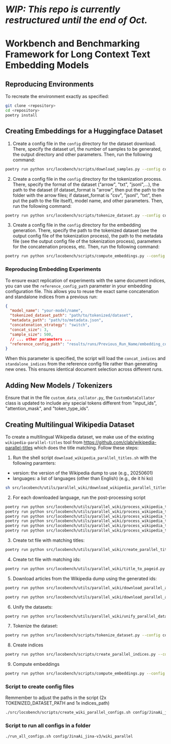# *WIP: This repo is currently restructured until the end of Oct.*

# Workbench and Benchmarking Framework for Long Context Text Embedding Models

## Reproducing Environments

To recreate the environment exactly as specified:

```bash
git clone <repository>
cd <repository>
poetry install
```


## Creating Embeddings for a Huggingface Dataset
1. Create a config file in the `config` directory for the dataset download. There, specify the dataset url, the number of samples to be generated, the output directory and other parameters. Then, run the following command:
```bash
poetry run python src/locobench/scripts/download_samples.py --config config/download_samples_config_test.json
```

2. Create a config file in the `config` directory for the tokenization process. There, specify the format of the dataset ("arrow", "txt", "jsonl",...), the path to the dataset (if dataset_format is "arrow", then put the path to the folder with the arrow files; if dataset_format is "csv", "jsonl", "txt", then put the path to the file itself), model name, and other parameters. Then, run the following command:
```bash
poetry run python src/locobench/scripts/tokenize_dataset.py --config config/tokenization_config_test.json
```

3. Create a config file in the `config` directory for the embedding generation. There, specify the path to the tokenized dataset (see the output config file of the tokenization process), the path to the metadata file (see the output config file of the tokenization process), parameters for the concatenation process, etc. Then, run the following command:
```bash
poetry run python src/locobench/scripts/compute_embeddings.py --config config/embedding_config_test.json
```

### Reproducing Embedding Experiments

To ensure exact replication of experiments with the same document indices, you can use the `reference_config_path` parameter in your embedding configuration file. This allows you to reuse the exact same concatenation and standalone indices from a previous run:

```json
{
  "model_name": "your-model/name",
  "tokenized_dataset_path": "path/to/tokenized/dataset",
  "metadata_path": "path/to/metadata.json",
  "concatenation_strategy": "switch",
  "concat_size": 3,
  "sample_size": 500,
  // ... other parameters ...
  "reference_config_path": "results/runs/Previous_Run_Name/embedding_config.json"
}
```

When this parameter is specified, the script will load the `concat_indices` and `standalone_indices` from the reference config file rather than generating new ones. This ensures identical document selection across different runs.


##  Adding New Models / Tokenizers

Ensure that in the file `custom_data_collator.py`, the `CustomDataCollator` class is updated to include any special tokens different from "input_ids", "attention_mask", and "token_type_ids".


## Creating Multilingual Wikipedia Dataset
To create a multilingual Wikipedia dataset, we make use of the existing `wikipedia-parallel-titles` tool from https://github.com/clab/wikipedia-parallel-titles which does the title matching. Follow these steps:
1. Run the shell script `download_wikipedia_parallel_titles.sh` with the following paramters:
- version: the version of the Wikipedia dump to use (e.g., 20250601)
- languages: a list of languages (other than English) (e.g., de it hi ko)
```bash
sh src/locobench/utils/parallel_wiki/download_wikipedia_parallel_titles.sh 20250601 de it hi ko zh zu
```

2. For each downloaded language, run the post-processing script

```bash
poetry run python src/locobench/utils/parallel_wiki/process_wikipedia_titles.py data/_wiki_parallel_titles/de_titles.txt
poetry run python src/locobench/utils/parallel_wiki/process_wikipedia_titles.py data/_wiki_parallel_titles/it_titles.txt
poetry run python src/locobench/utils/parallel_wiki/process_wikipedia_titles.py data/_wiki_parallel_titles/hi_titles.txt
poetry run python src/locobench/utils/parallel_wiki/process_wikipedia_titles.py data/_wiki_parallel_titles/ko_titles.txt
poetry run python src/locobench/utils/parallel_wiki/process_wikipedia_titles.py data/_wiki_parallel_titles/zh_titles.txt
poetry run python src/locobench/utils/parallel_wiki/process_wikipedia_titles.py data/_wiki_parallel_titles/zu_titles.txt
```
3. Create txt file with matching titles:
```bash
poetry run python src/locobench/utils/parallel_wiki/create_parallel_titles.py data/_wiki_parallel_titles/de_titles_processed.txt data/_wiki_parallel_titles/it_titles_processed.txt data/_wiki_parallel_titles/ko_titles_processed.txt data/_wiki_parallel_titles/hi_titles_processed.txt data/_wiki_parallel_titles/zh_titles_processed.txt data/_wiki_parallel_titles/zu_titles_processed.txt --output_dir data/_wiki_parallel_titles/parallel_matches
```

4. Create txt file with matching ids:
```bash
poetry run python src/locobench/utils/parallel_wiki/title_to_pageid.py data/_wiki_parallel_titles/parallel_matches/parallel_titles_en_de_hi_it_ko_zh_zu.txt
```

5. Download articles from the Wikipedia dump using the generated ids:
```bash
poetry run python src/locobench/utils/parallel_wiki/download_parallel_articles.py data/_wiki_parallel_titles/parallel_matches/parallel_ids_en_de_hi_it_ko_zh_zu.txt 

poetry run python src/locobench/utils/parallel_wiki/download_parallel_articles_title_match.py data/_wiki_parallel_titles/parallel_matches/parallel_titles_en_de_hi_it_ko_zh_zu.txt --languages en de hi it ko zh zu
```

6. Unify the datasets:
```bash
poetry run python src/locobench/utils/parallel_wiki/unify_parallel_datasets.py --dataset1 data/_wiki_parallel_titles/parallel_matches/parallel_articles_en_de_hi_it_ko_zh_zu.parquet --dataset2 data/_wiki_parallel_titles/parallel_matches/parallel_articles_titleMatch_de_en_hi_it_ko_zh_zu.parquet --parallel_ids data/_wiki_parallel_titles/parallel_matches/parallel_ids_en_de_hi_it_ko_zh_zu.txt
```

7. Tokenize the dataset:
```bash
poetry run python src/locobench/scripts/tokenize_dataset.py --config config/tokenization_config_wiki_parallel.json
```

8. Create indices
```bash
poetry run python src/locobench/scripts/create_parallel_indices.py --config config/wiki_parallel/creation_indices_config_en_de_hi_it_ko_3_1000_2000_70p.json
```
9. Compute embeddings
```bash
poetry run python src/locobench/scripts/compute_embeddings.py --config config/embedding_config_wiki_parallel_1_en_de.json
```

### Script to create config files
Remmember to adjust the paths in the script (2x TOKENIZED_DATASET_PATH and 1x indices_path)
```bash
./src/locobench/scripts/create_wiki_parallel_configs.sh config/JinaAi_jina-v3/wiki_parallel jina 5 en,de en,de,ko,it,hi 32 8
```

### Script to run all configs in a folder
```bash
./run_all_configs.sh config/JinaAi_jina-v3/wiki_parallel
```
